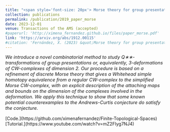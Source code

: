 ```yaml
---
title: "<span style='font-size: 20px'> Morse theory for group presentations"
collection: publications
permalink: /publication/2019_paper_morse
date: 2023-12-01
venue: Transactions of the AMS (accepted)
#paperurl: 'http://ximena_fernandez.github.io/files/paper_morse.pdf'
link: 'https://arxiv.org/abs/1912.00115'
#citation: 'Fernández, X. (2023) &quot;Morse theory for group presentations.&quot; <i>Transactions of the AMS (accepted)</i>'
---
```


<p style="font-size:11pt; font-style:italic">
We introduce a novel combinatorial method to study Q∗∗-transformations of group presentations or, equivalently, 3-deformations of CW-complexes of dimension 2. Our procedure is based on a refinement of discrete Morse theory that gives a Whitehead simple homotopy equivalence from a regular CW-complex to the simplified Morse CW-complex, with an explicit description of the attaching maps and bounds on the dimension of the complexes involved in the deformation. We apply this technique to show that some known potential counterexamples to the Andrews-Curtis conjecture do satisfy the conjecture.
</p>
[Code.](https://github.com/ximenafernandez/Finite-Topological-Spaces)
[Tutorial.](https://www.youtube.com/watch?v=mZ2FIyg7NJ4)


